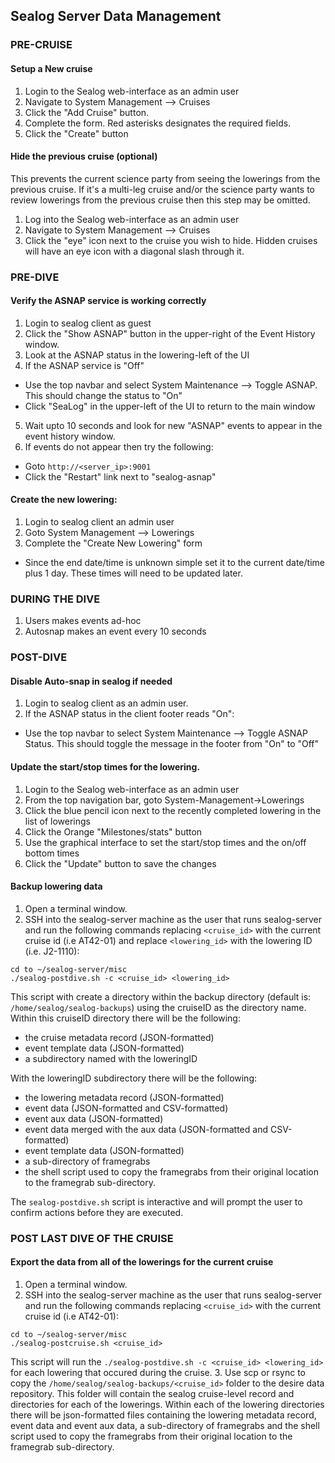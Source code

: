 ## Sealog Server Data Management

### PRE-CRUISE

#### Setup a New cruise
1. Login to the Sealog web-interface as an admin user
2. Navigate to System Management --> Cruises
3. Click the "Add Cruise" button.
4. Complete the form.  Red asterisks designates the required fields.
5. Click the "Create" button

#### Hide the previous cruise (optional)
This prevents the current science party from seeing the lowerings from the previous cruise.  If it's a multi-leg cruise and/or the science party wants to review lowerings from the previous cruise then this step may be omitted.
1. Log into the Sealog web-interface as an admin user
2. Navigate to System Management --> Cruises
3. Click the "eye" icon next to the cruise you wish to hide. Hidden cruises will have an eye icon with a diagonal slash through it.

### PRE-DIVE

#### Verify the ASNAP service is working correctly
1. Login to sealog client as guest
2. Click the "Show ASNAP" button in the upper-right of the Event History window.
3. Look at the ASNAP status in the lowering-left of the UI
4. If the ASNAP service is "Off"
  - Use the top navbar and select System Maintenance --> Toggle ASNAP. This should change the status to "On"
  - Click "SeaLog" in the upper-left of the UI to return to the main window
5. Wait upto 10 seconds and look for new "ASNAP" events to appear in the event history window.
6. If events do not appear then try the following:
  - Goto `http://<server_ip>:9001`
  - Click the "Restart" link next to "sealog-asnap"

#### Create the new lowering:
1. Login to sealog client an admin user
2. Goto System Management --> Lowerings
3. Complete the "Create New Lowering" form
  - Since the end date/time is unknown simple set it to the current date/time plus 1 day. These times will need to be updated later.

### DURING THE DIVE
1. Users makes events ad-hoc
2. Autosnap makes an event every 10 seconds

### POST-DIVE

#### Disable Auto-snap in sealog if needed
1. Login to sealog client as an admin user.
2. If the ASNAP status in the client footer reads "On":
  - Use the top navbar to select System Maintenance --> Toggle ASNAP Status. This should toggle the message in the footer from "On" to "Off"

#### Update the start/stop times for the lowering.
1. Login to the Sealog web-interface as an admin user
2. From the top navigation bar, goto System-Management->Lowerings
3. Click the blue pencil icon next to the recently completed lowering in the list of lowerings
4. Click the Orange "Milestones/stats" button
5. Use the graphical interface to set the start/stop times and the on/off bottom times
6. Click the "Update" button to save the changes

#### Backup lowering data
1. Open a terminal window.
2. SSH into the sealog-server machine as the user that runs sealog-server and run the following commands replacing `<cruise_id>` with the current cruise id (i.e AT42-01) and replace `<lowering_id>` with the lowering ID (i.e. J2-1110):
  ```
  cd to ~/sealog-server/misc
  ./sealog-postdive.sh -c <cruise_id> <lowering_id>
  ```
This script with create a directory within the backup directory (default is: `/home/sealog/sealog-backups`) using the cruiseID as the directory name.  Within this cruiseID directory there will be the following:
- the cruise metadata record (JSON-formatted)
- event template data (JSON-formatted)
- a subdirectory named with the loweringID

With the loweringID subdirectory there will be the following:
- the lowering metadata record (JSON-formatted)
- event data (JSON-formatted and CSV-formatted)
- event aux data (JSON-formatted)
- event data merged with the aux data (JSON-formatted and CSV-formatted)
- event template data (JSON-formatted)
- a sub-directory of framegrabs
- the shell script used to copy the framegrabs from their original location to the framegrab sub-directory.

The `sealog-postdive.sh` script is interactive and will prompt the user to confirm actions before they are executed.

### POST LAST DIVE OF THE CRUISE

#### Export the data from all of the lowerings for the current cruise
1. Open a terminal window.
2. SSH into the sealog-server machine as the user that runs sealog-server and run the following commands replacing `<cruise_id>` with the current cruise id (i.e AT42-01):
  ```
  cd to ~/sealog-server/misc
  ./sealog-postcruise.sh <cruise_id>
  ```
  This script will run the `./sealog-postdive.sh -c <cruise_id> <lowering_id>` for each lowering that occured during the cruise.
3. Use scp or rsync to copy the `/home/sealog/sealog-backups/<cruise_id>` folder to the desire data repository.  This folder will contain the sealog cruise-level record and directories for each of the lowerings.  Within each of the lowering directories there will be json-formatted files containing the lowering metadata record, event data and event aux data, a sub-directory of framegrabs and the shell script used to copy the framegrabs from their original location to the framegrab sub-directory.
